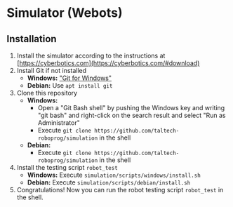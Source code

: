 # Simulator (Webots)

## Installation

1. Install the simulator according to the instructions at [https://cyberbotics.com](https://cyberbotics.com/#download)
2. Install Git if not installed
   * **Windows:** ["Git for Windows"](https://git-scm.com/downloads/win)
   * **Debian:** Use `apt install git`
3. Clone this repository
   * **Windows:**
     * Open a "Git Bash shell" by pushing the Windows key and writing "git bash" and right-click on the search result and select "Run as Administrator"
     * Execute `git clone https://github.com/taltech-roboprog/simulation` in the shell
   * **Debian:**
     * Execute `git clone https://github.com/taltech-roboprog/simulation` in the shell
4. Install the testing script `robot_test`
   * **Windows:** Execute `simulation/scripts/windows/install.sh`
   * **Debian:** Execute `simulation/scripts/debian/install.sh`
5. Congratulations! Now you can run the robot testing script `robot_test` in the shell.
